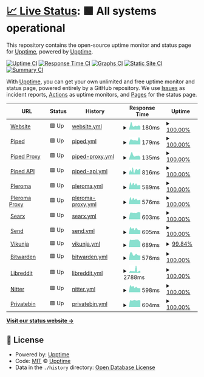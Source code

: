 # [📈 Live Status](https://upptime.github.io/upptime): <!--live status--> **🟩 All systems operational**

This repository contains the open-source uptime monitor and status page for [Upptime](https://upptime.js.org), powered by [Upptime](https://github.com/upptime/upptime).

[![Uptime CI](https://github.com/silkkycloud/status/workflows/Uptime%20CI/badge.svg)](https://github.com/silkkycloud/status/actions?query=workflow%3A%22Uptime+CI%22)
[![Response Time CI](https://github.com/silkkycloud/status/workflows/Response%20Time%20CI/badge.svg)](https://github.com/silkkycloud/status/actions?query=workflow%3A%22Response+Time+CI%22)
[![Graphs CI](https://github.com/silkkycloud/status/workflows/Graphs%20CI/badge.svg)](https://github.com/silkkycloud/status/actions?query=workflow%3A%22Graphs+CI%22)
[![Static Site CI](https://github.com/silkkycloud/status/workflows/Static%20Site%20CI/badge.svg)](https://github.com/silkkycloud/status/actions?query=workflow%3A%22Static+Site+CI%22)
[![Summary CI](https://github.com/silkkycloud/status/workflows/Summary%20CI/badge.svg)](https://github.com/silkkycloud/status/actions?query=workflow%3A%22Summary+CI%22)

With [Upptime](https://upptime.js.org), you can get your own unlimited and free uptime monitor and status page, powered entirely by a GitHub repository. We use [Issues](https://github.com/upptime/upptime/issues) as incident reports, [Actions](https://github.com/silkkycloud/status/actions) as uptime monitors, and [Pages](https://upptime.github.io/upptime) for the status page.

<!--start: status pages-->
<!-- This summary is generated by Upptime (https://github.com/upptime/upptime) -->
<!-- Do not edit this manually, your changes will be overwritten -->
<!-- prettier-ignore -->
| URL | Status | History | Response Time | Uptime |
| --- | ------ | ------- | ------------- | ------ |
| <img alt="" src="https://favicons.githubusercontent.com/www.silkky.cloud" height="13"> [Website](https://www.silkky.cloud) | 🟩 Up | [website.yml](https://github.com/silkkycloud/status/commits/HEAD/history/website.yml) | <details><summary><img alt="Response time graph" src="./graphs/website/response-time-week.png" height="20"> 180ms</summary><br><a href="https://status.silkky.cloud/history/website"><img alt="Response time 201" src="https://img.shields.io/endpoint?url=https%3A%2F%2Fraw.githubusercontent.com%2Fsilkkycloud%2Fstatus%2FHEAD%2Fapi%2Fwebsite%2Fresponse-time.json"></a><br><a href="https://status.silkky.cloud/history/website"><img alt="24-hour response time 190" src="https://img.shields.io/endpoint?url=https%3A%2F%2Fraw.githubusercontent.com%2Fsilkkycloud%2Fstatus%2FHEAD%2Fapi%2Fwebsite%2Fresponse-time-day.json"></a><br><a href="https://status.silkky.cloud/history/website"><img alt="7-day response time 180" src="https://img.shields.io/endpoint?url=https%3A%2F%2Fraw.githubusercontent.com%2Fsilkkycloud%2Fstatus%2FHEAD%2Fapi%2Fwebsite%2Fresponse-time-week.json"></a><br><a href="https://status.silkky.cloud/history/website"><img alt="30-day response time 164" src="https://img.shields.io/endpoint?url=https%3A%2F%2Fraw.githubusercontent.com%2Fsilkkycloud%2Fstatus%2FHEAD%2Fapi%2Fwebsite%2Fresponse-time-month.json"></a><br><a href="https://status.silkky.cloud/history/website"><img alt="1-year response time 201" src="https://img.shields.io/endpoint?url=https%3A%2F%2Fraw.githubusercontent.com%2Fsilkkycloud%2Fstatus%2FHEAD%2Fapi%2Fwebsite%2Fresponse-time-year.json"></a></details> | <details><summary><a href="https://status.silkky.cloud/history/website">100.00%</a></summary><a href="https://status.silkky.cloud/history/website"><img alt="All-time uptime 100.00%" src="https://img.shields.io/endpoint?url=https%3A%2F%2Fraw.githubusercontent.com%2Fsilkkycloud%2Fstatus%2FHEAD%2Fapi%2Fwebsite%2Fuptime.json"></a><br><a href="https://status.silkky.cloud/history/website"><img alt="24-hour uptime 100.00%" src="https://img.shields.io/endpoint?url=https%3A%2F%2Fraw.githubusercontent.com%2Fsilkkycloud%2Fstatus%2FHEAD%2Fapi%2Fwebsite%2Fuptime-day.json"></a><br><a href="https://status.silkky.cloud/history/website"><img alt="7-day uptime 100.00%" src="https://img.shields.io/endpoint?url=https%3A%2F%2Fraw.githubusercontent.com%2Fsilkkycloud%2Fstatus%2FHEAD%2Fapi%2Fwebsite%2Fuptime-week.json"></a><br><a href="https://status.silkky.cloud/history/website"><img alt="30-day uptime 100.00%" src="https://img.shields.io/endpoint?url=https%3A%2F%2Fraw.githubusercontent.com%2Fsilkkycloud%2Fstatus%2FHEAD%2Fapi%2Fwebsite%2Fuptime-month.json"></a><br><a href="https://status.silkky.cloud/history/website"><img alt="1-year uptime 100.00%" src="https://img.shields.io/endpoint?url=https%3A%2F%2Fraw.githubusercontent.com%2Fsilkkycloud%2Fstatus%2FHEAD%2Fapi%2Fwebsite%2Fuptime-year.json"></a></details>
| <img alt="" src="https://favicons.githubusercontent.com/piped.silkky.cloud" height="13"> [Piped](https://piped.silkky.cloud) | 🟩 Up | [piped.yml](https://github.com/silkkycloud/status/commits/HEAD/history/piped.yml) | <details><summary><img alt="Response time graph" src="./graphs/piped/response-time-week.png" height="20"> 179ms</summary><br><a href="https://status.silkky.cloud/history/piped"><img alt="Response time 152" src="https://img.shields.io/endpoint?url=https%3A%2F%2Fraw.githubusercontent.com%2Fsilkkycloud%2Fstatus%2FHEAD%2Fapi%2Fpiped%2Fresponse-time.json"></a><br><a href="https://status.silkky.cloud/history/piped"><img alt="24-hour response time 179" src="https://img.shields.io/endpoint?url=https%3A%2F%2Fraw.githubusercontent.com%2Fsilkkycloud%2Fstatus%2FHEAD%2Fapi%2Fpiped%2Fresponse-time-day.json"></a><br><a href="https://status.silkky.cloud/history/piped"><img alt="7-day response time 179" src="https://img.shields.io/endpoint?url=https%3A%2F%2Fraw.githubusercontent.com%2Fsilkkycloud%2Fstatus%2FHEAD%2Fapi%2Fpiped%2Fresponse-time-week.json"></a><br><a href="https://status.silkky.cloud/history/piped"><img alt="30-day response time 161" src="https://img.shields.io/endpoint?url=https%3A%2F%2Fraw.githubusercontent.com%2Fsilkkycloud%2Fstatus%2FHEAD%2Fapi%2Fpiped%2Fresponse-time-month.json"></a><br><a href="https://status.silkky.cloud/history/piped"><img alt="1-year response time 152" src="https://img.shields.io/endpoint?url=https%3A%2F%2Fraw.githubusercontent.com%2Fsilkkycloud%2Fstatus%2FHEAD%2Fapi%2Fpiped%2Fresponse-time-year.json"></a></details> | <details><summary><a href="https://status.silkky.cloud/history/piped">100.00%</a></summary><a href="https://status.silkky.cloud/history/piped"><img alt="All-time uptime 100.00%" src="https://img.shields.io/endpoint?url=https%3A%2F%2Fraw.githubusercontent.com%2Fsilkkycloud%2Fstatus%2FHEAD%2Fapi%2Fpiped%2Fuptime.json"></a><br><a href="https://status.silkky.cloud/history/piped"><img alt="24-hour uptime 100.00%" src="https://img.shields.io/endpoint?url=https%3A%2F%2Fraw.githubusercontent.com%2Fsilkkycloud%2Fstatus%2FHEAD%2Fapi%2Fpiped%2Fuptime-day.json"></a><br><a href="https://status.silkky.cloud/history/piped"><img alt="7-day uptime 100.00%" src="https://img.shields.io/endpoint?url=https%3A%2F%2Fraw.githubusercontent.com%2Fsilkkycloud%2Fstatus%2FHEAD%2Fapi%2Fpiped%2Fuptime-week.json"></a><br><a href="https://status.silkky.cloud/history/piped"><img alt="30-day uptime 100.00%" src="https://img.shields.io/endpoint?url=https%3A%2F%2Fraw.githubusercontent.com%2Fsilkkycloud%2Fstatus%2FHEAD%2Fapi%2Fpiped%2Fuptime-month.json"></a><br><a href="https://status.silkky.cloud/history/piped"><img alt="1-year uptime 100.00%" src="https://img.shields.io/endpoint?url=https%3A%2F%2Fraw.githubusercontent.com%2Fsilkkycloud%2Fstatus%2FHEAD%2Fapi%2Fpiped%2Fuptime-year.json"></a></details>
| <img alt="" src="https://favicons.githubusercontent.com/proxy.piped.silkky.cloud" height="13"> [Piped Proxy](https://proxy.piped.silkky.cloud) | 🟩 Up | [piped-proxy.yml](https://github.com/silkkycloud/status/commits/HEAD/history/piped-proxy.yml) | <details><summary><img alt="Response time graph" src="./graphs/piped-proxy/response-time-week.png" height="20"> 135ms</summary><br><a href="https://status.silkky.cloud/history/piped-proxy"><img alt="Response time 146" src="https://img.shields.io/endpoint?url=https%3A%2F%2Fraw.githubusercontent.com%2Fsilkkycloud%2Fstatus%2FHEAD%2Fapi%2Fpiped-proxy%2Fresponse-time.json"></a><br><a href="https://status.silkky.cloud/history/piped-proxy"><img alt="24-hour response time 159" src="https://img.shields.io/endpoint?url=https%3A%2F%2Fraw.githubusercontent.com%2Fsilkkycloud%2Fstatus%2FHEAD%2Fapi%2Fpiped-proxy%2Fresponse-time-day.json"></a><br><a href="https://status.silkky.cloud/history/piped-proxy"><img alt="7-day response time 135" src="https://img.shields.io/endpoint?url=https%3A%2F%2Fraw.githubusercontent.com%2Fsilkkycloud%2Fstatus%2FHEAD%2Fapi%2Fpiped-proxy%2Fresponse-time-week.json"></a><br><a href="https://status.silkky.cloud/history/piped-proxy"><img alt="30-day response time 110" src="https://img.shields.io/endpoint?url=https%3A%2F%2Fraw.githubusercontent.com%2Fsilkkycloud%2Fstatus%2FHEAD%2Fapi%2Fpiped-proxy%2Fresponse-time-month.json"></a><br><a href="https://status.silkky.cloud/history/piped-proxy"><img alt="1-year response time 146" src="https://img.shields.io/endpoint?url=https%3A%2F%2Fraw.githubusercontent.com%2Fsilkkycloud%2Fstatus%2FHEAD%2Fapi%2Fpiped-proxy%2Fresponse-time-year.json"></a></details> | <details><summary><a href="https://status.silkky.cloud/history/piped-proxy">100.00%</a></summary><a href="https://status.silkky.cloud/history/piped-proxy"><img alt="All-time uptime 100.00%" src="https://img.shields.io/endpoint?url=https%3A%2F%2Fraw.githubusercontent.com%2Fsilkkycloud%2Fstatus%2FHEAD%2Fapi%2Fpiped-proxy%2Fuptime.json"></a><br><a href="https://status.silkky.cloud/history/piped-proxy"><img alt="24-hour uptime 100.00%" src="https://img.shields.io/endpoint?url=https%3A%2F%2Fraw.githubusercontent.com%2Fsilkkycloud%2Fstatus%2FHEAD%2Fapi%2Fpiped-proxy%2Fuptime-day.json"></a><br><a href="https://status.silkky.cloud/history/piped-proxy"><img alt="7-day uptime 100.00%" src="https://img.shields.io/endpoint?url=https%3A%2F%2Fraw.githubusercontent.com%2Fsilkkycloud%2Fstatus%2FHEAD%2Fapi%2Fpiped-proxy%2Fuptime-week.json"></a><br><a href="https://status.silkky.cloud/history/piped-proxy"><img alt="30-day uptime 100.00%" src="https://img.shields.io/endpoint?url=https%3A%2F%2Fraw.githubusercontent.com%2Fsilkkycloud%2Fstatus%2FHEAD%2Fapi%2Fpiped-proxy%2Fuptime-month.json"></a><br><a href="https://status.silkky.cloud/history/piped-proxy"><img alt="1-year uptime 100.00%" src="https://img.shields.io/endpoint?url=https%3A%2F%2Fraw.githubusercontent.com%2Fsilkkycloud%2Fstatus%2FHEAD%2Fapi%2Fpiped-proxy%2Fuptime-year.json"></a></details>
| <img alt="" src="https://favicons.githubusercontent.com/api.piped.silkky.cloud" height="13"> [Piped API](https://api.piped.silkky.cloud/trending?region=US) | 🟩 Up | [piped-api.yml](https://github.com/silkkycloud/status/commits/HEAD/history/piped-api.yml) | <details><summary><img alt="Response time graph" src="./graphs/piped-api/response-time-week.png" height="20"> 816ms</summary><br><a href="https://status.silkky.cloud/history/piped-api"><img alt="Response time 902" src="https://img.shields.io/endpoint?url=https%3A%2F%2Fraw.githubusercontent.com%2Fsilkkycloud%2Fstatus%2FHEAD%2Fapi%2Fpiped-api%2Fresponse-time.json"></a><br><a href="https://status.silkky.cloud/history/piped-api"><img alt="24-hour response time 1016" src="https://img.shields.io/endpoint?url=https%3A%2F%2Fraw.githubusercontent.com%2Fsilkkycloud%2Fstatus%2FHEAD%2Fapi%2Fpiped-api%2Fresponse-time-day.json"></a><br><a href="https://status.silkky.cloud/history/piped-api"><img alt="7-day response time 816" src="https://img.shields.io/endpoint?url=https%3A%2F%2Fraw.githubusercontent.com%2Fsilkkycloud%2Fstatus%2FHEAD%2Fapi%2Fpiped-api%2Fresponse-time-week.json"></a><br><a href="https://status.silkky.cloud/history/piped-api"><img alt="30-day response time 1050" src="https://img.shields.io/endpoint?url=https%3A%2F%2Fraw.githubusercontent.com%2Fsilkkycloud%2Fstatus%2FHEAD%2Fapi%2Fpiped-api%2Fresponse-time-month.json"></a><br><a href="https://status.silkky.cloud/history/piped-api"><img alt="1-year response time 902" src="https://img.shields.io/endpoint?url=https%3A%2F%2Fraw.githubusercontent.com%2Fsilkkycloud%2Fstatus%2FHEAD%2Fapi%2Fpiped-api%2Fresponse-time-year.json"></a></details> | <details><summary><a href="https://status.silkky.cloud/history/piped-api">100.00%</a></summary><a href="https://status.silkky.cloud/history/piped-api"><img alt="All-time uptime 99.96%" src="https://img.shields.io/endpoint?url=https%3A%2F%2Fraw.githubusercontent.com%2Fsilkkycloud%2Fstatus%2FHEAD%2Fapi%2Fpiped-api%2Fuptime.json"></a><br><a href="https://status.silkky.cloud/history/piped-api"><img alt="24-hour uptime 100.00%" src="https://img.shields.io/endpoint?url=https%3A%2F%2Fraw.githubusercontent.com%2Fsilkkycloud%2Fstatus%2FHEAD%2Fapi%2Fpiped-api%2Fuptime-day.json"></a><br><a href="https://status.silkky.cloud/history/piped-api"><img alt="7-day uptime 100.00%" src="https://img.shields.io/endpoint?url=https%3A%2F%2Fraw.githubusercontent.com%2Fsilkkycloud%2Fstatus%2FHEAD%2Fapi%2Fpiped-api%2Fuptime-week.json"></a><br><a href="https://status.silkky.cloud/history/piped-api"><img alt="30-day uptime 99.95%" src="https://img.shields.io/endpoint?url=https%3A%2F%2Fraw.githubusercontent.com%2Fsilkkycloud%2Fstatus%2FHEAD%2Fapi%2Fpiped-api%2Fuptime-month.json"></a><br><a href="https://status.silkky.cloud/history/piped-api"><img alt="1-year uptime 99.96%" src="https://img.shields.io/endpoint?url=https%3A%2F%2Fraw.githubusercontent.com%2Fsilkkycloud%2Fstatus%2FHEAD%2Fapi%2Fpiped-api%2Fuptime-year.json"></a></details>
| <img alt="" src="https://favicons.githubusercontent.com/social.silkky.cloud" height="13"> [Pleroma](https://social.silkky.cloud) | 🟩 Up | [pleroma.yml](https://github.com/silkkycloud/status/commits/HEAD/history/pleroma.yml) | <details><summary><img alt="Response time graph" src="./graphs/pleroma/response-time-week.png" height="20"> 589ms</summary><br><a href="https://status.silkky.cloud/history/pleroma"><img alt="Response time 576" src="https://img.shields.io/endpoint?url=https%3A%2F%2Fraw.githubusercontent.com%2Fsilkkycloud%2Fstatus%2FHEAD%2Fapi%2Fpleroma%2Fresponse-time.json"></a><br><a href="https://status.silkky.cloud/history/pleroma"><img alt="24-hour response time 721" src="https://img.shields.io/endpoint?url=https%3A%2F%2Fraw.githubusercontent.com%2Fsilkkycloud%2Fstatus%2FHEAD%2Fapi%2Fpleroma%2Fresponse-time-day.json"></a><br><a href="https://status.silkky.cloud/history/pleroma"><img alt="7-day response time 589" src="https://img.shields.io/endpoint?url=https%3A%2F%2Fraw.githubusercontent.com%2Fsilkkycloud%2Fstatus%2FHEAD%2Fapi%2Fpleroma%2Fresponse-time-week.json"></a><br><a href="https://status.silkky.cloud/history/pleroma"><img alt="30-day response time 586" src="https://img.shields.io/endpoint?url=https%3A%2F%2Fraw.githubusercontent.com%2Fsilkkycloud%2Fstatus%2FHEAD%2Fapi%2Fpleroma%2Fresponse-time-month.json"></a><br><a href="https://status.silkky.cloud/history/pleroma"><img alt="1-year response time 576" src="https://img.shields.io/endpoint?url=https%3A%2F%2Fraw.githubusercontent.com%2Fsilkkycloud%2Fstatus%2FHEAD%2Fapi%2Fpleroma%2Fresponse-time-year.json"></a></details> | <details><summary><a href="https://status.silkky.cloud/history/pleroma">100.00%</a></summary><a href="https://status.silkky.cloud/history/pleroma"><img alt="All-time uptime 99.75%" src="https://img.shields.io/endpoint?url=https%3A%2F%2Fraw.githubusercontent.com%2Fsilkkycloud%2Fstatus%2FHEAD%2Fapi%2Fpleroma%2Fuptime.json"></a><br><a href="https://status.silkky.cloud/history/pleroma"><img alt="24-hour uptime 100.00%" src="https://img.shields.io/endpoint?url=https%3A%2F%2Fraw.githubusercontent.com%2Fsilkkycloud%2Fstatus%2FHEAD%2Fapi%2Fpleroma%2Fuptime-day.json"></a><br><a href="https://status.silkky.cloud/history/pleroma"><img alt="7-day uptime 100.00%" src="https://img.shields.io/endpoint?url=https%3A%2F%2Fraw.githubusercontent.com%2Fsilkkycloud%2Fstatus%2FHEAD%2Fapi%2Fpleroma%2Fuptime-week.json"></a><br><a href="https://status.silkky.cloud/history/pleroma"><img alt="30-day uptime 99.87%" src="https://img.shields.io/endpoint?url=https%3A%2F%2Fraw.githubusercontent.com%2Fsilkkycloud%2Fstatus%2FHEAD%2Fapi%2Fpleroma%2Fuptime-month.json"></a><br><a href="https://status.silkky.cloud/history/pleroma"><img alt="1-year uptime 99.75%" src="https://img.shields.io/endpoint?url=https%3A%2F%2Fraw.githubusercontent.com%2Fsilkkycloud%2Fstatus%2FHEAD%2Fapi%2Fpleroma%2Fuptime-year.json"></a></details>
| <img alt="" src="https://favicons.githubusercontent.com/proxy.social.silkky.cloud" height="13"> [Pleroma Proxy](https://proxy.social.silkky.cloud) | 🟩 Up | [pleroma-proxy.yml](https://github.com/silkkycloud/status/commits/HEAD/history/pleroma-proxy.yml) | <details><summary><img alt="Response time graph" src="./graphs/pleroma-proxy/response-time-week.png" height="20"> 576ms</summary><br><a href="https://status.silkky.cloud/history/pleroma-proxy"><img alt="Response time 593" src="https://img.shields.io/endpoint?url=https%3A%2F%2Fraw.githubusercontent.com%2Fsilkkycloud%2Fstatus%2FHEAD%2Fapi%2Fpleroma-proxy%2Fresponse-time.json"></a><br><a href="https://status.silkky.cloud/history/pleroma-proxy"><img alt="24-hour response time 698" src="https://img.shields.io/endpoint?url=https%3A%2F%2Fraw.githubusercontent.com%2Fsilkkycloud%2Fstatus%2FHEAD%2Fapi%2Fpleroma-proxy%2Fresponse-time-day.json"></a><br><a href="https://status.silkky.cloud/history/pleroma-proxy"><img alt="7-day response time 576" src="https://img.shields.io/endpoint?url=https%3A%2F%2Fraw.githubusercontent.com%2Fsilkkycloud%2Fstatus%2FHEAD%2Fapi%2Fpleroma-proxy%2Fresponse-time-week.json"></a><br><a href="https://status.silkky.cloud/history/pleroma-proxy"><img alt="30-day response time 604" src="https://img.shields.io/endpoint?url=https%3A%2F%2Fraw.githubusercontent.com%2Fsilkkycloud%2Fstatus%2FHEAD%2Fapi%2Fpleroma-proxy%2Fresponse-time-month.json"></a><br><a href="https://status.silkky.cloud/history/pleroma-proxy"><img alt="1-year response time 593" src="https://img.shields.io/endpoint?url=https%3A%2F%2Fraw.githubusercontent.com%2Fsilkkycloud%2Fstatus%2FHEAD%2Fapi%2Fpleroma-proxy%2Fresponse-time-year.json"></a></details> | <details><summary><a href="https://status.silkky.cloud/history/pleroma-proxy">100.00%</a></summary><a href="https://status.silkky.cloud/history/pleroma-proxy"><img alt="All-time uptime 99.75%" src="https://img.shields.io/endpoint?url=https%3A%2F%2Fraw.githubusercontent.com%2Fsilkkycloud%2Fstatus%2FHEAD%2Fapi%2Fpleroma-proxy%2Fuptime.json"></a><br><a href="https://status.silkky.cloud/history/pleroma-proxy"><img alt="24-hour uptime 100.00%" src="https://img.shields.io/endpoint?url=https%3A%2F%2Fraw.githubusercontent.com%2Fsilkkycloud%2Fstatus%2FHEAD%2Fapi%2Fpleroma-proxy%2Fuptime-day.json"></a><br><a href="https://status.silkky.cloud/history/pleroma-proxy"><img alt="7-day uptime 100.00%" src="https://img.shields.io/endpoint?url=https%3A%2F%2Fraw.githubusercontent.com%2Fsilkkycloud%2Fstatus%2FHEAD%2Fapi%2Fpleroma-proxy%2Fuptime-week.json"></a><br><a href="https://status.silkky.cloud/history/pleroma-proxy"><img alt="30-day uptime 99.87%" src="https://img.shields.io/endpoint?url=https%3A%2F%2Fraw.githubusercontent.com%2Fsilkkycloud%2Fstatus%2FHEAD%2Fapi%2Fpleroma-proxy%2Fuptime-month.json"></a><br><a href="https://status.silkky.cloud/history/pleroma-proxy"><img alt="1-year uptime 99.75%" src="https://img.shields.io/endpoint?url=https%3A%2F%2Fraw.githubusercontent.com%2Fsilkkycloud%2Fstatus%2FHEAD%2Fapi%2Fpleroma-proxy%2Fuptime-year.json"></a></details>
| <img alt="" src="https://favicons.githubusercontent.com/searx.silkky.cloud" height="13"> [Searx](https://searx.silkky.cloud) | 🟩 Up | [searx.yml](https://github.com/silkkycloud/status/commits/HEAD/history/searx.yml) | <details><summary><img alt="Response time graph" src="./graphs/searx/response-time-week.png" height="20"> 603ms</summary><br><a href="https://status.silkky.cloud/history/searx"><img alt="Response time 631" src="https://img.shields.io/endpoint?url=https%3A%2F%2Fraw.githubusercontent.com%2Fsilkkycloud%2Fstatus%2FHEAD%2Fapi%2Fsearx%2Fresponse-time.json"></a><br><a href="https://status.silkky.cloud/history/searx"><img alt="24-hour response time 602" src="https://img.shields.io/endpoint?url=https%3A%2F%2Fraw.githubusercontent.com%2Fsilkkycloud%2Fstatus%2FHEAD%2Fapi%2Fsearx%2Fresponse-time-day.json"></a><br><a href="https://status.silkky.cloud/history/searx"><img alt="7-day response time 603" src="https://img.shields.io/endpoint?url=https%3A%2F%2Fraw.githubusercontent.com%2Fsilkkycloud%2Fstatus%2FHEAD%2Fapi%2Fsearx%2Fresponse-time-week.json"></a><br><a href="https://status.silkky.cloud/history/searx"><img alt="30-day response time 630" src="https://img.shields.io/endpoint?url=https%3A%2F%2Fraw.githubusercontent.com%2Fsilkkycloud%2Fstatus%2FHEAD%2Fapi%2Fsearx%2Fresponse-time-month.json"></a><br><a href="https://status.silkky.cloud/history/searx"><img alt="1-year response time 631" src="https://img.shields.io/endpoint?url=https%3A%2F%2Fraw.githubusercontent.com%2Fsilkkycloud%2Fstatus%2FHEAD%2Fapi%2Fsearx%2Fresponse-time-year.json"></a></details> | <details><summary><a href="https://status.silkky.cloud/history/searx">100.00%</a></summary><a href="https://status.silkky.cloud/history/searx"><img alt="All-time uptime 100.00%" src="https://img.shields.io/endpoint?url=https%3A%2F%2Fraw.githubusercontent.com%2Fsilkkycloud%2Fstatus%2FHEAD%2Fapi%2Fsearx%2Fuptime.json"></a><br><a href="https://status.silkky.cloud/history/searx"><img alt="24-hour uptime 100.00%" src="https://img.shields.io/endpoint?url=https%3A%2F%2Fraw.githubusercontent.com%2Fsilkkycloud%2Fstatus%2FHEAD%2Fapi%2Fsearx%2Fuptime-day.json"></a><br><a href="https://status.silkky.cloud/history/searx"><img alt="7-day uptime 100.00%" src="https://img.shields.io/endpoint?url=https%3A%2F%2Fraw.githubusercontent.com%2Fsilkkycloud%2Fstatus%2FHEAD%2Fapi%2Fsearx%2Fuptime-week.json"></a><br><a href="https://status.silkky.cloud/history/searx"><img alt="30-day uptime 100.00%" src="https://img.shields.io/endpoint?url=https%3A%2F%2Fraw.githubusercontent.com%2Fsilkkycloud%2Fstatus%2FHEAD%2Fapi%2Fsearx%2Fuptime-month.json"></a><br><a href="https://status.silkky.cloud/history/searx"><img alt="1-year uptime 100.00%" src="https://img.shields.io/endpoint?url=https%3A%2F%2Fraw.githubusercontent.com%2Fsilkkycloud%2Fstatus%2FHEAD%2Fapi%2Fsearx%2Fuptime-year.json"></a></details>
| <img alt="" src="https://favicons.githubusercontent.com/send.silkky.cloud" height="13"> [Send](https://send.silkky.cloud) | 🟩 Up | [send.yml](https://github.com/silkkycloud/status/commits/HEAD/history/send.yml) | <details><summary><img alt="Response time graph" src="./graphs/send/response-time-week.png" height="20"> 605ms</summary><br><a href="https://status.silkky.cloud/history/send"><img alt="Response time 518" src="https://img.shields.io/endpoint?url=https%3A%2F%2Fraw.githubusercontent.com%2Fsilkkycloud%2Fstatus%2FHEAD%2Fapi%2Fsend%2Fresponse-time.json"></a><br><a href="https://status.silkky.cloud/history/send"><img alt="24-hour response time 611" src="https://img.shields.io/endpoint?url=https%3A%2F%2Fraw.githubusercontent.com%2Fsilkkycloud%2Fstatus%2FHEAD%2Fapi%2Fsend%2Fresponse-time-day.json"></a><br><a href="https://status.silkky.cloud/history/send"><img alt="7-day response time 605" src="https://img.shields.io/endpoint?url=https%3A%2F%2Fraw.githubusercontent.com%2Fsilkkycloud%2Fstatus%2FHEAD%2Fapi%2Fsend%2Fresponse-time-week.json"></a><br><a href="https://status.silkky.cloud/history/send"><img alt="30-day response time 529" src="https://img.shields.io/endpoint?url=https%3A%2F%2Fraw.githubusercontent.com%2Fsilkkycloud%2Fstatus%2FHEAD%2Fapi%2Fsend%2Fresponse-time-month.json"></a><br><a href="https://status.silkky.cloud/history/send"><img alt="1-year response time 518" src="https://img.shields.io/endpoint?url=https%3A%2F%2Fraw.githubusercontent.com%2Fsilkkycloud%2Fstatus%2FHEAD%2Fapi%2Fsend%2Fresponse-time-year.json"></a></details> | <details><summary><a href="https://status.silkky.cloud/history/send">100.00%</a></summary><a href="https://status.silkky.cloud/history/send"><img alt="All-time uptime 99.96%" src="https://img.shields.io/endpoint?url=https%3A%2F%2Fraw.githubusercontent.com%2Fsilkkycloud%2Fstatus%2FHEAD%2Fapi%2Fsend%2Fuptime.json"></a><br><a href="https://status.silkky.cloud/history/send"><img alt="24-hour uptime 100.00%" src="https://img.shields.io/endpoint?url=https%3A%2F%2Fraw.githubusercontent.com%2Fsilkkycloud%2Fstatus%2FHEAD%2Fapi%2Fsend%2Fuptime-day.json"></a><br><a href="https://status.silkky.cloud/history/send"><img alt="7-day uptime 100.00%" src="https://img.shields.io/endpoint?url=https%3A%2F%2Fraw.githubusercontent.com%2Fsilkkycloud%2Fstatus%2FHEAD%2Fapi%2Fsend%2Fuptime-week.json"></a><br><a href="https://status.silkky.cloud/history/send"><img alt="30-day uptime 99.95%" src="https://img.shields.io/endpoint?url=https%3A%2F%2Fraw.githubusercontent.com%2Fsilkkycloud%2Fstatus%2FHEAD%2Fapi%2Fsend%2Fuptime-month.json"></a><br><a href="https://status.silkky.cloud/history/send"><img alt="1-year uptime 99.96%" src="https://img.shields.io/endpoint?url=https%3A%2F%2Fraw.githubusercontent.com%2Fsilkkycloud%2Fstatus%2FHEAD%2Fapi%2Fsend%2Fuptime-year.json"></a></details>
| <img alt="" src="https://favicons.githubusercontent.com/null" height="13"> [Vikunja](tasks.silkky.cloud) | 🟩 Up | [vikunja.yml](https://github.com/silkkycloud/status/commits/HEAD/history/vikunja.yml) | <details><summary><img alt="Response time graph" src="./graphs/vikunja/response-time-week.png" height="20"> 689ms</summary><br><a href="https://status.silkky.cloud/history/vikunja"><img alt="Response time 774" src="https://img.shields.io/endpoint?url=https%3A%2F%2Fraw.githubusercontent.com%2Fsilkkycloud%2Fstatus%2FHEAD%2Fapi%2Fvikunja%2Fresponse-time.json"></a><br><a href="https://status.silkky.cloud/history/vikunja"><img alt="24-hour response time 585" src="https://img.shields.io/endpoint?url=https%3A%2F%2Fraw.githubusercontent.com%2Fsilkkycloud%2Fstatus%2FHEAD%2Fapi%2Fvikunja%2Fresponse-time-day.json"></a><br><a href="https://status.silkky.cloud/history/vikunja"><img alt="7-day response time 689" src="https://img.shields.io/endpoint?url=https%3A%2F%2Fraw.githubusercontent.com%2Fsilkkycloud%2Fstatus%2FHEAD%2Fapi%2Fvikunja%2Fresponse-time-week.json"></a><br><a href="https://status.silkky.cloud/history/vikunja"><img alt="30-day response time 772" src="https://img.shields.io/endpoint?url=https%3A%2F%2Fraw.githubusercontent.com%2Fsilkkycloud%2Fstatus%2FHEAD%2Fapi%2Fvikunja%2Fresponse-time-month.json"></a><br><a href="https://status.silkky.cloud/history/vikunja"><img alt="1-year response time 774" src="https://img.shields.io/endpoint?url=https%3A%2F%2Fraw.githubusercontent.com%2Fsilkkycloud%2Fstatus%2FHEAD%2Fapi%2Fvikunja%2Fresponse-time-year.json"></a></details> | <details><summary><a href="https://status.silkky.cloud/history/vikunja">99.84%</a></summary><a href="https://status.silkky.cloud/history/vikunja"><img alt="All-time uptime 99.93%" src="https://img.shields.io/endpoint?url=https%3A%2F%2Fraw.githubusercontent.com%2Fsilkkycloud%2Fstatus%2FHEAD%2Fapi%2Fvikunja%2Fuptime.json"></a><br><a href="https://status.silkky.cloud/history/vikunja"><img alt="24-hour uptime 100.00%" src="https://img.shields.io/endpoint?url=https%3A%2F%2Fraw.githubusercontent.com%2Fsilkkycloud%2Fstatus%2FHEAD%2Fapi%2Fvikunja%2Fuptime-day.json"></a><br><a href="https://status.silkky.cloud/history/vikunja"><img alt="7-day uptime 99.84%" src="https://img.shields.io/endpoint?url=https%3A%2F%2Fraw.githubusercontent.com%2Fsilkkycloud%2Fstatus%2FHEAD%2Fapi%2Fvikunja%2Fuptime-week.json"></a><br><a href="https://status.silkky.cloud/history/vikunja"><img alt="30-day uptime 99.91%" src="https://img.shields.io/endpoint?url=https%3A%2F%2Fraw.githubusercontent.com%2Fsilkkycloud%2Fstatus%2FHEAD%2Fapi%2Fvikunja%2Fuptime-month.json"></a><br><a href="https://status.silkky.cloud/history/vikunja"><img alt="1-year uptime 99.93%" src="https://img.shields.io/endpoint?url=https%3A%2F%2Fraw.githubusercontent.com%2Fsilkkycloud%2Fstatus%2FHEAD%2Fapi%2Fvikunja%2Fuptime-year.json"></a></details>
| <img alt="" src="https://favicons.githubusercontent.com/vault.silkky.cloud" height="13"> [Bitwarden](https://vault.silkky.cloud) | 🟩 Up | [bitwarden.yml](https://github.com/silkkycloud/status/commits/HEAD/history/bitwarden.yml) | <details><summary><img alt="Response time graph" src="./graphs/bitwarden/response-time-week.png" height="20"> 576ms</summary><br><a href="https://status.silkky.cloud/history/bitwarden"><img alt="Response time 493" src="https://img.shields.io/endpoint?url=https%3A%2F%2Fraw.githubusercontent.com%2Fsilkkycloud%2Fstatus%2FHEAD%2Fapi%2Fbitwarden%2Fresponse-time.json"></a><br><a href="https://status.silkky.cloud/history/bitwarden"><img alt="24-hour response time 670" src="https://img.shields.io/endpoint?url=https%3A%2F%2Fraw.githubusercontent.com%2Fsilkkycloud%2Fstatus%2FHEAD%2Fapi%2Fbitwarden%2Fresponse-time-day.json"></a><br><a href="https://status.silkky.cloud/history/bitwarden"><img alt="7-day response time 576" src="https://img.shields.io/endpoint?url=https%3A%2F%2Fraw.githubusercontent.com%2Fsilkkycloud%2Fstatus%2FHEAD%2Fapi%2Fbitwarden%2Fresponse-time-week.json"></a><br><a href="https://status.silkky.cloud/history/bitwarden"><img alt="30-day response time 497" src="https://img.shields.io/endpoint?url=https%3A%2F%2Fraw.githubusercontent.com%2Fsilkkycloud%2Fstatus%2FHEAD%2Fapi%2Fbitwarden%2Fresponse-time-month.json"></a><br><a href="https://status.silkky.cloud/history/bitwarden"><img alt="1-year response time 493" src="https://img.shields.io/endpoint?url=https%3A%2F%2Fraw.githubusercontent.com%2Fsilkkycloud%2Fstatus%2FHEAD%2Fapi%2Fbitwarden%2Fresponse-time-year.json"></a></details> | <details><summary><a href="https://status.silkky.cloud/history/bitwarden">100.00%</a></summary><a href="https://status.silkky.cloud/history/bitwarden"><img alt="All-time uptime 99.93%" src="https://img.shields.io/endpoint?url=https%3A%2F%2Fraw.githubusercontent.com%2Fsilkkycloud%2Fstatus%2FHEAD%2Fapi%2Fbitwarden%2Fuptime.json"></a><br><a href="https://status.silkky.cloud/history/bitwarden"><img alt="24-hour uptime 100.00%" src="https://img.shields.io/endpoint?url=https%3A%2F%2Fraw.githubusercontent.com%2Fsilkkycloud%2Fstatus%2FHEAD%2Fapi%2Fbitwarden%2Fuptime-day.json"></a><br><a href="https://status.silkky.cloud/history/bitwarden"><img alt="7-day uptime 100.00%" src="https://img.shields.io/endpoint?url=https%3A%2F%2Fraw.githubusercontent.com%2Fsilkkycloud%2Fstatus%2FHEAD%2Fapi%2Fbitwarden%2Fuptime-week.json"></a><br><a href="https://status.silkky.cloud/history/bitwarden"><img alt="30-day uptime 99.91%" src="https://img.shields.io/endpoint?url=https%3A%2F%2Fraw.githubusercontent.com%2Fsilkkycloud%2Fstatus%2FHEAD%2Fapi%2Fbitwarden%2Fuptime-month.json"></a><br><a href="https://status.silkky.cloud/history/bitwarden"><img alt="1-year uptime 99.93%" src="https://img.shields.io/endpoint?url=https%3A%2F%2Fraw.githubusercontent.com%2Fsilkkycloud%2Fstatus%2FHEAD%2Fapi%2Fbitwarden%2Fuptime-year.json"></a></details>
| <img alt="" src="https://favicons.githubusercontent.com/null" height="13"> [Libreddit](libreddit.silkky.cloud) | 🟩 Up | [libreddit.yml](https://github.com/silkkycloud/status/commits/HEAD/history/libreddit.yml) | <details><summary><img alt="Response time graph" src="./graphs/libreddit/response-time-week.png" height="20"> 2788ms</summary><br><a href="https://status.silkky.cloud/history/libreddit"><img alt="Response time 2173" src="https://img.shields.io/endpoint?url=https%3A%2F%2Fraw.githubusercontent.com%2Fsilkkycloud%2Fstatus%2FHEAD%2Fapi%2Flibreddit%2Fresponse-time.json"></a><br><a href="https://status.silkky.cloud/history/libreddit"><img alt="24-hour response time 2132" src="https://img.shields.io/endpoint?url=https%3A%2F%2Fraw.githubusercontent.com%2Fsilkkycloud%2Fstatus%2FHEAD%2Fapi%2Flibreddit%2Fresponse-time-day.json"></a><br><a href="https://status.silkky.cloud/history/libreddit"><img alt="7-day response time 2788" src="https://img.shields.io/endpoint?url=https%3A%2F%2Fraw.githubusercontent.com%2Fsilkkycloud%2Fstatus%2FHEAD%2Fapi%2Flibreddit%2Fresponse-time-week.json"></a><br><a href="https://status.silkky.cloud/history/libreddit"><img alt="30-day response time 2334" src="https://img.shields.io/endpoint?url=https%3A%2F%2Fraw.githubusercontent.com%2Fsilkkycloud%2Fstatus%2FHEAD%2Fapi%2Flibreddit%2Fresponse-time-month.json"></a><br><a href="https://status.silkky.cloud/history/libreddit"><img alt="1-year response time 2173" src="https://img.shields.io/endpoint?url=https%3A%2F%2Fraw.githubusercontent.com%2Fsilkkycloud%2Fstatus%2FHEAD%2Fapi%2Flibreddit%2Fresponse-time-year.json"></a></details> | <details><summary><a href="https://status.silkky.cloud/history/libreddit">100.00%</a></summary><a href="https://status.silkky.cloud/history/libreddit"><img alt="All-time uptime 99.96%" src="https://img.shields.io/endpoint?url=https%3A%2F%2Fraw.githubusercontent.com%2Fsilkkycloud%2Fstatus%2FHEAD%2Fapi%2Flibreddit%2Fuptime.json"></a><br><a href="https://status.silkky.cloud/history/libreddit"><img alt="24-hour uptime 100.00%" src="https://img.shields.io/endpoint?url=https%3A%2F%2Fraw.githubusercontent.com%2Fsilkkycloud%2Fstatus%2FHEAD%2Fapi%2Flibreddit%2Fuptime-day.json"></a><br><a href="https://status.silkky.cloud/history/libreddit"><img alt="7-day uptime 100.00%" src="https://img.shields.io/endpoint?url=https%3A%2F%2Fraw.githubusercontent.com%2Fsilkkycloud%2Fstatus%2FHEAD%2Fapi%2Flibreddit%2Fuptime-week.json"></a><br><a href="https://status.silkky.cloud/history/libreddit"><img alt="30-day uptime 100.00%" src="https://img.shields.io/endpoint?url=https%3A%2F%2Fraw.githubusercontent.com%2Fsilkkycloud%2Fstatus%2FHEAD%2Fapi%2Flibreddit%2Fuptime-month.json"></a><br><a href="https://status.silkky.cloud/history/libreddit"><img alt="1-year uptime 99.96%" src="https://img.shields.io/endpoint?url=https%3A%2F%2Fraw.githubusercontent.com%2Fsilkkycloud%2Fstatus%2FHEAD%2Fapi%2Flibreddit%2Fuptime-year.json"></a></details>
| <img alt="" src="https://favicons.githubusercontent.com/nitter.silkky.cloud" height="13"> [Nitter](https://nitter.silkky.cloud) | 🟩 Up | [nitter.yml](https://github.com/silkkycloud/status/commits/HEAD/history/nitter.yml) | <details><summary><img alt="Response time graph" src="./graphs/nitter/response-time-week.png" height="20"> 598ms</summary><br><a href="https://status.silkky.cloud/history/nitter"><img alt="Response time 573" src="https://img.shields.io/endpoint?url=https%3A%2F%2Fraw.githubusercontent.com%2Fsilkkycloud%2Fstatus%2FHEAD%2Fapi%2Fnitter%2Fresponse-time.json"></a><br><a href="https://status.silkky.cloud/history/nitter"><img alt="24-hour response time 676" src="https://img.shields.io/endpoint?url=https%3A%2F%2Fraw.githubusercontent.com%2Fsilkkycloud%2Fstatus%2FHEAD%2Fapi%2Fnitter%2Fresponse-time-day.json"></a><br><a href="https://status.silkky.cloud/history/nitter"><img alt="7-day response time 598" src="https://img.shields.io/endpoint?url=https%3A%2F%2Fraw.githubusercontent.com%2Fsilkkycloud%2Fstatus%2FHEAD%2Fapi%2Fnitter%2Fresponse-time-week.json"></a><br><a href="https://status.silkky.cloud/history/nitter"><img alt="30-day response time 577" src="https://img.shields.io/endpoint?url=https%3A%2F%2Fraw.githubusercontent.com%2Fsilkkycloud%2Fstatus%2FHEAD%2Fapi%2Fnitter%2Fresponse-time-month.json"></a><br><a href="https://status.silkky.cloud/history/nitter"><img alt="1-year response time 573" src="https://img.shields.io/endpoint?url=https%3A%2F%2Fraw.githubusercontent.com%2Fsilkkycloud%2Fstatus%2FHEAD%2Fapi%2Fnitter%2Fresponse-time-year.json"></a></details> | <details><summary><a href="https://status.silkky.cloud/history/nitter">100.00%</a></summary><a href="https://status.silkky.cloud/history/nitter"><img alt="All-time uptime 100.00%" src="https://img.shields.io/endpoint?url=https%3A%2F%2Fraw.githubusercontent.com%2Fsilkkycloud%2Fstatus%2FHEAD%2Fapi%2Fnitter%2Fuptime.json"></a><br><a href="https://status.silkky.cloud/history/nitter"><img alt="24-hour uptime 100.00%" src="https://img.shields.io/endpoint?url=https%3A%2F%2Fraw.githubusercontent.com%2Fsilkkycloud%2Fstatus%2FHEAD%2Fapi%2Fnitter%2Fuptime-day.json"></a><br><a href="https://status.silkky.cloud/history/nitter"><img alt="7-day uptime 100.00%" src="https://img.shields.io/endpoint?url=https%3A%2F%2Fraw.githubusercontent.com%2Fsilkkycloud%2Fstatus%2FHEAD%2Fapi%2Fnitter%2Fuptime-week.json"></a><br><a href="https://status.silkky.cloud/history/nitter"><img alt="30-day uptime 100.00%" src="https://img.shields.io/endpoint?url=https%3A%2F%2Fraw.githubusercontent.com%2Fsilkkycloud%2Fstatus%2FHEAD%2Fapi%2Fnitter%2Fuptime-month.json"></a><br><a href="https://status.silkky.cloud/history/nitter"><img alt="1-year uptime 100.00%" src="https://img.shields.io/endpoint?url=https%3A%2F%2Fraw.githubusercontent.com%2Fsilkkycloud%2Fstatus%2FHEAD%2Fapi%2Fnitter%2Fuptime-year.json"></a></details>
| <img alt="" src="https://favicons.githubusercontent.com/privatebin.silkky.cloud" height="13"> [Privatebin](https://privatebin.silkky.cloud) | 🟩 Up | [privatebin.yml](https://github.com/silkkycloud/status/commits/HEAD/history/privatebin.yml) | <details><summary><img alt="Response time graph" src="./graphs/privatebin/response-time-week.png" height="20"> 604ms</summary><br><a href="https://status.silkky.cloud/history/privatebin"><img alt="Response time 630" src="https://img.shields.io/endpoint?url=https%3A%2F%2Fraw.githubusercontent.com%2Fsilkkycloud%2Fstatus%2FHEAD%2Fapi%2Fprivatebin%2Fresponse-time.json"></a><br><a href="https://status.silkky.cloud/history/privatebin"><img alt="24-hour response time 568" src="https://img.shields.io/endpoint?url=https%3A%2F%2Fraw.githubusercontent.com%2Fsilkkycloud%2Fstatus%2FHEAD%2Fapi%2Fprivatebin%2Fresponse-time-day.json"></a><br><a href="https://status.silkky.cloud/history/privatebin"><img alt="7-day response time 604" src="https://img.shields.io/endpoint?url=https%3A%2F%2Fraw.githubusercontent.com%2Fsilkkycloud%2Fstatus%2FHEAD%2Fapi%2Fprivatebin%2Fresponse-time-week.json"></a><br><a href="https://status.silkky.cloud/history/privatebin"><img alt="30-day response time 628" src="https://img.shields.io/endpoint?url=https%3A%2F%2Fraw.githubusercontent.com%2Fsilkkycloud%2Fstatus%2FHEAD%2Fapi%2Fprivatebin%2Fresponse-time-month.json"></a><br><a href="https://status.silkky.cloud/history/privatebin"><img alt="1-year response time 630" src="https://img.shields.io/endpoint?url=https%3A%2F%2Fraw.githubusercontent.com%2Fsilkkycloud%2Fstatus%2FHEAD%2Fapi%2Fprivatebin%2Fresponse-time-year.json"></a></details> | <details><summary><a href="https://status.silkky.cloud/history/privatebin">100.00%</a></summary><a href="https://status.silkky.cloud/history/privatebin"><img alt="All-time uptime 100.00%" src="https://img.shields.io/endpoint?url=https%3A%2F%2Fraw.githubusercontent.com%2Fsilkkycloud%2Fstatus%2FHEAD%2Fapi%2Fprivatebin%2Fuptime.json"></a><br><a href="https://status.silkky.cloud/history/privatebin"><img alt="24-hour uptime 100.00%" src="https://img.shields.io/endpoint?url=https%3A%2F%2Fraw.githubusercontent.com%2Fsilkkycloud%2Fstatus%2FHEAD%2Fapi%2Fprivatebin%2Fuptime-day.json"></a><br><a href="https://status.silkky.cloud/history/privatebin"><img alt="7-day uptime 100.00%" src="https://img.shields.io/endpoint?url=https%3A%2F%2Fraw.githubusercontent.com%2Fsilkkycloud%2Fstatus%2FHEAD%2Fapi%2Fprivatebin%2Fuptime-week.json"></a><br><a href="https://status.silkky.cloud/history/privatebin"><img alt="30-day uptime 100.00%" src="https://img.shields.io/endpoint?url=https%3A%2F%2Fraw.githubusercontent.com%2Fsilkkycloud%2Fstatus%2FHEAD%2Fapi%2Fprivatebin%2Fuptime-month.json"></a><br><a href="https://status.silkky.cloud/history/privatebin"><img alt="1-year uptime 100.00%" src="https://img.shields.io/endpoint?url=https%3A%2F%2Fraw.githubusercontent.com%2Fsilkkycloud%2Fstatus%2FHEAD%2Fapi%2Fprivatebin%2Fuptime-year.json"></a></details>

<!--end: status pages-->

[**Visit our status website →**](https://upptime.github.io/upptime)

## 📄 License

- Powered by: [Upptime](https://github.com/upptime/upptime)
- Code: [MIT](./LICENSE) © [Upptime](https://upptime.js.org)
- Data in the `./history` directory: [Open Database License](https://opendatacommons.org/licenses/odbl/1-0/)

